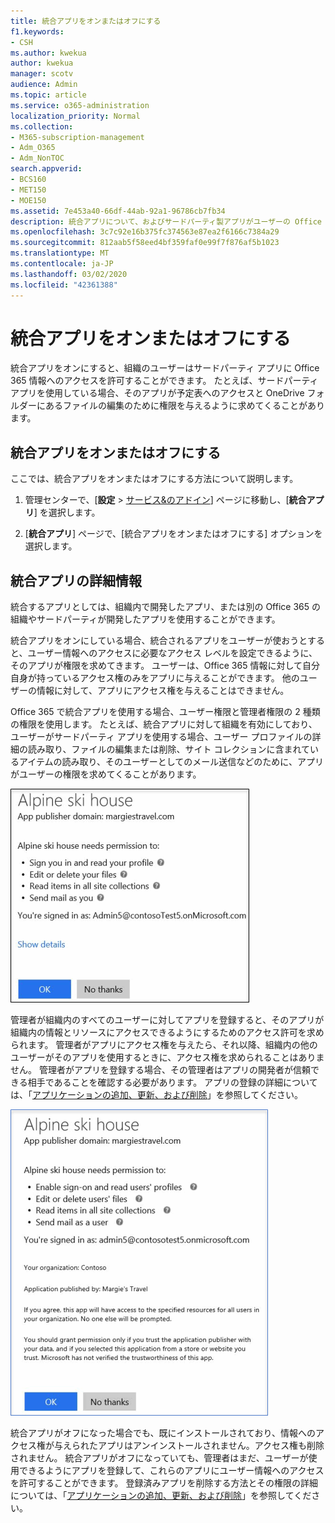 ```yaml
---
title: 統合アプリをオンまたはオフにする
f1.keywords:
- CSH
ms.author: kwekua
author: kwekua
manager: scotv
audience: Admin
ms.topic: article
ms.service: o365-administration
localization_priority: Normal
ms.collection:
- M365-subscription-management
- Adm_O365
- Adm_NonTOC
search.appverid:
- BCS160
- MET150
- MOE150
ms.assetid: 7e453a40-66df-44ab-92a1-96786cb7fb34
description: 統合アプリについて、およびサードパーティ製アプリがユーザーの Office 365 情報にアクセスできるようにする方法について説明します。
ms.openlocfilehash: 3c7c92e16b375fc374563e87ea2f6166c7384a29
ms.sourcegitcommit: 812aab5f58eed4bf359faf0e99f7f876af5b1023
ms.translationtype: MT
ms.contentlocale: ja-JP
ms.lasthandoff: 03/02/2020
ms.locfileid: "42361388"
---
```

# <a name="turning-integrated-apps-on-or-off"></a>統合アプリをオンまたはオフにする

統合アプリをオンにすると、組織のユーザーはサードパーティ アプリに Office 365 情報へのアクセスを許可することができます。 たとえば、サードパーティ アプリを使用している場合、そのアプリが予定表へのアクセスと OneDrive フォルダーにあるファイルの編集のために権限を与えるように求めてくることがあります。

## <a name="turning-integrated-apps-on-or-off"></a>統合アプリをオンまたはオフにする
<a name="__toc379982114"> </a>

ここでは、統合アプリをオンまたはオフにする方法について説明します。

1. 管理センターで、[**設定** \> [サービス&amp;のアドイン](https://go.microsoft.com/fwlink/p/?linkid=2053743)] ページに移動し、[**統合アプリ**] を選択します。

2. [**統合アプリ**] ページで、[統合アプリをオンまたはオフにする] オプションを選択します。

## <a name="more-info-on-integrated-apps"></a>統合アプリの詳細情報
<a name="__toc379982114"> </a>

統合するアプリとしては、組織内で開発したアプリ、または別の Office 365 の組織やサードパーティが開発したアプリを使用することができます。

統合アプリをオンにしている場合、統合されるアプリをユーザーが使おうとすると、ユーザー情報へのアクセスに必要なアクセス レベルを設定できるように、そのアプリが権限を求めてきます。 ユーザーは、Office 365 情報に対して自分自身が持っているアクセス権のみをアプリに与えることができます。 他のユーザーの情報に対して、アプリにアクセス権を与えることはできません。

Office 365 で統合アプリを使用する場合、ユーザー権限と管理者権限の 2 種類の権限を使用します。 たとえば、統合アプリに対して組織を有効にしており、ユーザーがサードパーティ アプリを使用する場合、ユーザー プロファイルの詳細の読み取り、ファイルの編集または削除、サイト コレクションに含まれているアイテムの読み取り、そのユーザーとしてのメール送信などのために、アプリがユーザーの権限を求めてくることがあります。

![統合アプリのユーザーの権限](../../media/bb9a6cf8-da39-4ac0-9e40-cde03a81c121.gif)

管理者が組織内のすべてのユーザーに対してアプリを登録すると、そのアプリが組織内の情報とリソースにアクセスできるようにするためのアクセス許可を求められます。 管理者がアプリにアクセス権を与えたら、それ以降、組織内の他のユーザーがそのアプリを使用するときに、アクセス権を求められることはありません。 管理者がアプリを登録する場合、その管理者はアプリの開発者が信頼できる相手であることを確認する必要があります。 アプリの登録の詳細については、「[アプリケーションの追加、更新、および削除](https://go.microsoft.com/fwlink/p/?LinkID=518600)」を参照してください。

![統合アプリの管理者権限](../../media/e24aa504-bf10-446c-a9d5-45a6f2655187.gif)

統合アプリがオフになった場合でも、既にインストールされており、情報へのアクセス権が与えられたアプリはアンインストールされません。アクセス権も削除されません。 統合アプリがオフになっていても、管理者はまだ、ユーザーが使用できるようにアプリを登録して、これらのアプリにユーザー情報へのアクセスを許可することができます。 登録済みアプリを削除する方法とその権限の詳細については、「[アプリケーションの追加、更新、および削除](https://go.microsoft.com/fwlink/?LinkID=518600&amp;clcid=0x409)」を参照してください。


